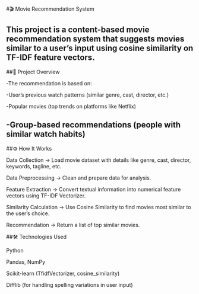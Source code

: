   #🎬 Movie Recommendation System

This project is a content-based movie recommendation system that suggests movies similar to a user’s input using cosine similarity on TF-IDF feature vectors.
--

##📌 Project Overview

-The recommendation is based on:

-User’s previous watch patterns (similar genre, cast, director, etc.)

-Popular movies (top trends on platforms like Netflix)

-Group-based recommendations (people with similar watch habits)
--

##⚙️ How It Works

Data Collection → Load movie dataset with details like genre, cast, director, keywords, tagline, etc.

Data Preprocessing → Clean and prepare data for analysis.

Feature Extraction → Convert textual information into numerical feature vectors using TF-IDF Vectorizer.

Similarity Calculation → Use Cosine Similarity to find movies most similar to the user’s choice.

Recommendation → Return a list of top similar movies.

##🛠️ Technologies Used

Python

Pandas, NumPy

Scikit-learn (TfidfVectorizer, cosine_similarity)

Difflib (for handling spelling variations in user input)
